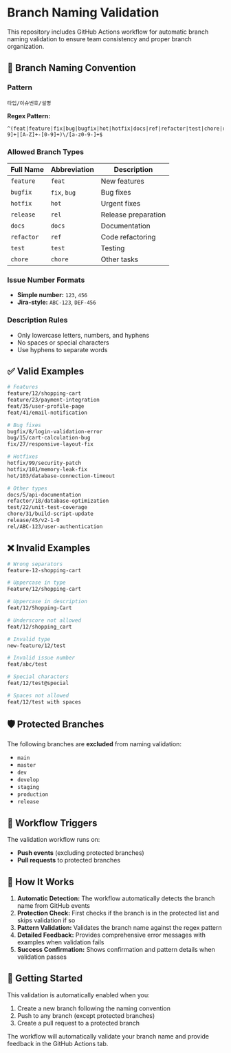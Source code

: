 # Branch Naming Validation

This repository includes GitHub Actions workflow for automatic branch naming validation to ensure team consistency and proper branch organization.

## 🎯 Branch Naming Convention

### Pattern
```
타입/이슈번호/설명
```

**Regex Pattern:**
```regex
^(feat|feature|fix|bug|bugfix|hot|hotfix|docs|ref|refactor|test|chore|rel|release)\/([0-9]+|[A-Z]+-[0-9]+)\/[a-z0-9-]+$
```

### Allowed Branch Types

| Full Name | Abbreviation | Description |
|-----------|--------------|-------------|
| `feature` | `feat` | New features |
| `bugfix` | `fix`, `bug` | Bug fixes |
| `hotfix` | `hot` | Urgent fixes |
| `release` | `rel` | Release preparation |
| `docs` | `docs` | Documentation |
| `refactor` | `ref` | Code refactoring |
| `test` | `test` | Testing |
| `chore` | `chore` | Other tasks |

### Issue Number Formats
- **Simple number:** `123`, `456`
- **Jira-style:** `ABC-123`, `DEF-456`

### Description Rules
- Only lowercase letters, numbers, and hyphens
- No spaces or special characters
- Use hyphens to separate words

## ✅ Valid Examples

```bash
# Features
feature/12/shopping-cart
feature/23/payment-integration
feat/35/user-profile-page
feat/41/email-notification

# Bug fixes
bugfix/8/login-validation-error
bug/15/cart-calculation-bug
fix/27/responsive-layout-fix

# Hotfixes
hotfix/99/security-patch
hotfix/101/memory-leak-fix
hot/103/database-connection-timeout

# Other types
docs/5/api-documentation
refactor/18/database-optimization
test/22/unit-test-coverage
chore/31/build-script-update
release/45/v2-1-0
rel/ABC-123/user-authentication
```

## ❌ Invalid Examples

```bash
# Wrong separators
feature-12-shopping-cart

# Uppercase in type
Feature/12/shopping-cart

# Uppercase in description
feat/12/Shopping-Cart

# Underscore not allowed
feat/12/shopping_cart

# Invalid type
new-feature/12/test

# Invalid issue number
feat/abc/test

# Special characters
feat/12/test@special

# Spaces not allowed
feat/12/test with spaces
```

## 🛡️ Protected Branches

The following branches are **excluded** from naming validation:
- `main`
- `master`
- `dev`
- `develop`
- `staging`
- `production`
- `release`

## 🔄 Workflow Triggers

The validation workflow runs on:
- **Push events** (excluding protected branches)
- **Pull requests** to protected branches

## 📝 How It Works

1. **Automatic Detection:** The workflow automatically detects the branch name from GitHub events
2. **Protection Check:** First checks if the branch is in the protected list and skips validation if so
3. **Pattern Validation:** Validates the branch name against the regex pattern
4. **Detailed Feedback:** Provides comprehensive error messages with examples when validation fails
5. **Success Confirmation:** Shows confirmation and pattern details when validation passes

## 🚀 Getting Started

This validation is automatically enabled when you:
1. Create a new branch following the naming convention
2. Push to any branch (except protected branches)
3. Create a pull request to a protected branch

The workflow will automatically validate your branch name and provide feedback in the GitHub Actions tab.